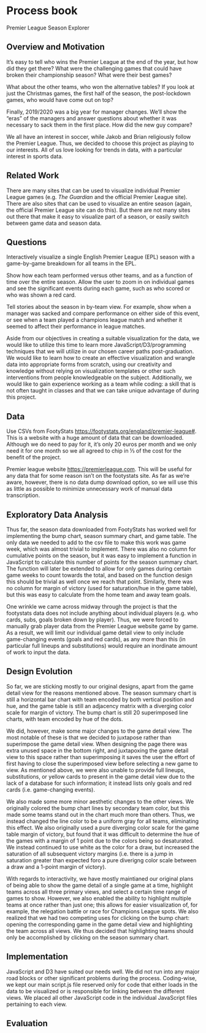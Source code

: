 # Process book

Premier League Season Explorer


## Overview and Motivation

It’s easy to tell who wins the Premier League at the end of the year, but how did they get there? What were the challenging games that could have broken their championship season? What were their best games? 

What about the other teams, who won the alternative tables? If you look at just the Christmas games, the first half of the season, the post-lockdown games, who would have come out on top?

Finally, 2019/2020 was a big year for manager changes. We’ll show the “eras” of the managers and answer questions about whether it was necessary to sack them in the first place. How did the new guy compare?

We all have an interest in soccer, while Jakob and Brian religiously follow the Premier League. Thus, we decided to choose this project as playing to our interests. All of us love looking for trends in data, with a particular interest in sports data.


## Related Work

There are many sites that can be used to visualize individual Premier League games (e.g. *The Guardian* and the official Premier League site). There are also sites that can be used to visualize an entire season (again, the official Premier League site can do this). But there are not many sites out there that make it easy to visualize part of a season, or easily switch between game data and season data.


## Questions

Interactively visualize a single English Premier League (EPL) season with a game-by-game breakdown for all teams in the EPL.

Show how each team performed versus other teams, and as a function of time over the entire season. Allow the user to zoom in on individual games and see the significant events during each game, such as who scored or who was shown a red card.

Tell stories about the season in by-team view. For example, show when a manager was sacked and compare performance on either side of this event, or see when a team played a champions league match and whether it seemed to affect their performance in league matches.

Aside from our objectives in creating a suitable visualization for the data, we would like to utilize this time to learn more JavaScript/D3/programming techniques that we will utilize in our chosen career paths post-graduation. We would like to learn how to create an effective visualization and wrangle data into appropriate forms from scratch, using our creativity and knowledge without relying on visualization templates or other such interventions from people knowledgeable on the subject. Additionally, we would like to gain experience working as a team while coding: a skill that is not often taught in classes and that we can take unique advantage of during this project.


## Data

Use CSVs from FootyStats https://footystats.org/england/premier-league#. This is a website with a huge amount of data that can be downloaded. Although we do need to pay for it, it’s only 20 euros per month and we only need it for one month so we all agreed to chip in ⅓ of the cost for the benefit of the project.

Premier league website https://premierleague.com. This will be useful for any data that for some reason isn’t on the footystats site. As far as we’re aware, however, there is no data dump download option, so we will use this as little as possible to minimize unnecessary work of manual data transcription.


## Exploratory Data Analysis

Thus far, the season data downloaded from FootyStats has worked well for implementing the bump chart, season summary chart, and game table. The only data we needed to add to the csv file to make this work was game week, which was almost trivial to implement. There was also no column for cumulative points on the season, but it was easy to implement a function in JavaScript to calculate this number of points for the season summary chart. The function will later be extended to allow for only games during certain game weeks to count towards the total, and based on the function design this should be trivial as well once we reach that point. Similarly, there was no column for margin of victory (used for saturation/hue in the game table), but this was easy to calculate from the home team and away team goals.

One wrinkle we came across midway through the project is that the footystats data does not include anything about individual players (e.g. who cards, subs, goals broken down by player). Thus, we were forced to manually grab player data from the Premier League website game by game. As a result, we will limit our individual game detail view to only include game-changing events (goals and red cards), as any more than this (in particular full lineups and substitutions) would require an inordinate amount of work to input the data.


## Design Evolution

So far, we are sticking mostly to our original designs, apart from the game detail view for the reasons mentioned above. The season summary chart is still a horizontal bar chart with team encoded by both vertical position and hue, and the game table is still an adjacency matrix with a diverging color scale for margin of victory. The bump chart is still 20 superimposed line charts, with team encoded by hue of the dots.

We did, however, make some major changes to the game detail view. The most notable of these is that we decided to juxtapose rather than superimpose the game detail view. When designing the page there was extra unused space in the bottom right, and juxtapoxing the game detail view to this space rather than superimposing it saves the user the effort of first having to close the superimposed view before selecting a new game to view. As mentioned above, we were also unable to provide full lineups, substitutions, or yellow cards to present in the game detail view due to the lack of a database for such information; it instead lists only goals and red cards (i.e. game-changing events).

We also made some more minor aesthetic changes to the other views. We originally colored the bump chart lines by secondary team color, but this made some teams stand out in the chart much more than others. Thus, we instead changed the line color to be a uniform gray for all teams, eliminating this effect. We also originally used a pure diverging color scale for the game table margin of victory, but found that it was difficult to determine the hue of the games with a margin of 1 point due to the colors being so desaturated. We instead continued to use white as the color for a draw, but increased the saturation of all subsequent victory margins (i.e. there is a jump in saturation greater than expected foro a pure diverigng color scale between a draw and a 1-point margin of victory).

With regards to interactivity, we have mostly maintianed our original plans of being able to show the game detail of a single game at a time, highlight teams across all three primary views, and select a certain time range of games to show. However, we also enabled the ability to highlight multiple teams at once rather than just one; this allows for easier visualization of, for example, the relegation battle or race for Champions League spots. We also realized that we had two competing uses for clicking on the bump chart: opening the corresponding game in the game detail view and highlighting the team across all views. We thus decided that highlighting teams should only be accomplished by clicking on the season summary chart.


## Implementation

JavaScript and D3 have suited our needs well. We did not run into any major road blocks or other significant problems during the process. Coding-wise, we kept our main script.js file reserved only for code that either loads in the data to be visualized or is responsible for linking between the different views. We placed all other JavaScript code in the individual JavaScript files pertaining to each view.


## Evaluation
